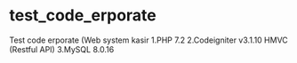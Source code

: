 # test_code_erporate
Test code erporate (Web system kasir 
1.PHP 7.2
2.Codeigniter v3.1.10 HMVC (Restful API)
3.MySQL 8.0.16
